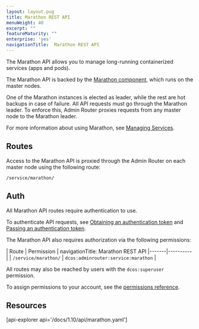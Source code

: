 ```yaml
---
layout: layout.pug
title: Marathon REST API
menuWeight: 40
excerpt: ""
featureMaturity: ""
enterprise: 'yes'
navigationTitle:  Marathon REST API
---
```


The Marathon API allows you to manage long-running containerized services (apps and pods).

The Marathon API is backed by the [Marathon component](/docs/1.10/overview/architecture/components/#marathon), which runs on the master nodes.

One of the Marathon instances is elected as leader, while the rest are hot backups in case of failure. All API requests must go through the Marathon leader. To enforce this, Admin Router proxies requests from any master node to the Marathon leader.

For more information about using Marathon, see [Managing Services](/docs/1.10/deploying-services/).

## Routes

Access to the Marathon API is proxied through the Admin Router on each master node using the following route:

```
/service/marathon/
```

## Auth

All Marathon API routes require authentication to use.

To authenticate API requests, see [Obtaining an authentication token](/docs/1.10/security/iam-api/#obtaining-an-authentication-token) and [Passing an authentication token](/docs/1.10/security/iam-api/#passing-an-authentication-token).

The Marathon API also requires authorization via the following permissions:

| Route | Permission |
navigationTitle:  Marathon REST API
|-------|----------|
| `/service/marathon/` | `dcos:adminrouter:service:marathon` |

All routes may also be reached by users with the `dcos:superuser` permission.

To assign permissions to your account, see the [permissions reference](/docs/1.10/security/perms-reference/).

## Resources

[api-explorer api='/docs/1.10/api/marathon.yaml']
